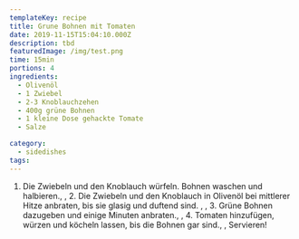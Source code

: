 ```yaml
---
templateKey: recipe
title: Grune Bohnen mit Tomaten
date: 2019-11-15T15:04:10.000Z
description: tbd
featuredImage: /img/test.png
time: 15min
portions: 4
ingredients:
  - Olivenöl
  - 1 Zwiebel
  - 2-3 Knoblauchzehen
  - 400g grüne Bohnen
  - 1 kleine Dose gehackte Tomate
  - Salze

category:
  - sidedishes
tags:
---
```


1. Die Zwiebeln und den Knoblauch würfeln. Bohnen waschen und halbieren., , 2. Die Zwiebeln und den Knoblauch in Olivenöl bei mittlerer Hitze anbraten, bis sie glasig und duftend sind. , , 3. Grüne Bohnen dazugeben und einige Minuten anbraten., , 4. Tomaten hinzufügen, würzen und köcheln lassen, bis die Bohnen gar sind., , Servieren!
